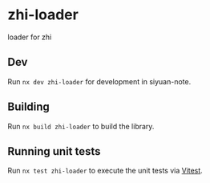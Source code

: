 # zhi-loader

loader for zhi

## Dev

Run `nx dev zhi-loader` for development in siyuan-note.

## Building

Run `nx build zhi-loader` to build the library.

## Running unit tests

Run `nx test zhi-loader` to execute the unit tests via [Vitest](https://vitest.dev).
